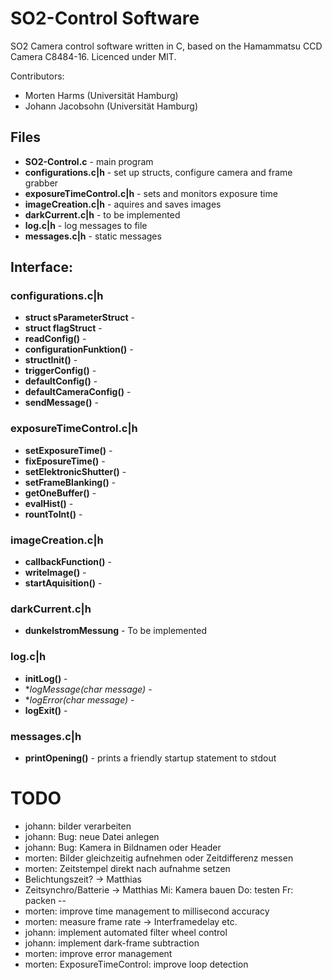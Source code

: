 SO2-Control Software
====================

SO2 Camera control software written in C, based on the Hamammatsu CCD Camera
C8484-16. Licenced under MIT.

Contributors:
- Morten Harms (Universität Hamburg)
- Johann Jacobsohn (Universität Hamburg)


Files
------
- **SO2-Control.c** - main program
- **configurations.c|h** - set up structs, configure camera and frame grabber
- **exposureTimeControl.c|h** - sets and monitors exposure time
- **imageCreation.c|h** - aquires and saves images
- **darkCurrent.c|h** - to be implemented
- **log.c|h** - log messages to file
- **messages.c|h** - static messages

Interface:
----------
### configurations.c|h

- **struct sParameterStruct** -
- **struct flagStruct** -
- **readConfig()** -
- **configurationFunktion()** -
- **structInit()** -
- **triggerConfig()** -
- **defaultConfig()** -
- **defaultCameraConfig()** -
- **sendMessage()** -

### exposureTimeControl.c|h

- **setExposureTime()** -
- **fixEposureTime()** -
- **setElektronicShutter()** -
- **setFrameBlanking()** -
- **getOneBuffer()** -
- **evalHist()** -
- **rountToInt()** -

### imageCreation.c|h

- **callbackFunction()** -
- **writeImage()** -
- **startAquisition()** -

### darkCurrent.c|h

- **dunkelstromMessung** - To be implemented

### log.c|h

- **initLog()** -
- **logMessage(char *message)** -
- **logError(char *message)** -
- **logExit()** -

### messages.c|h

- **printOpening()** - prints a friendly startup statement to stdout

TODO
====

- johann: bilder verarbeiten
- johann: Bug: neue Datei anlegen
- johann: Bug: Kamera in Bildnamen oder Header
- morten: Bilder gleichzeitig aufnehmen oder Zeitdifferenz messen
- morten: Zeitstempel direkt nach aufnahme setzen
- Belichtungszeit? -> Matthias 
- Zeitsynchro/Batterie -> Matthias
Mi: Kamera bauen
Do: testen
Fr: packen
--
- morten: improve time management to millisecond accuracy
- morten: measure frame rate -> Interframedelay etc.
- johann: implement automated filter wheel control
- johann: implement dark-frame subtraction
- morten: improve error management
- morten: ExposureTimeControl: improve loop detection
